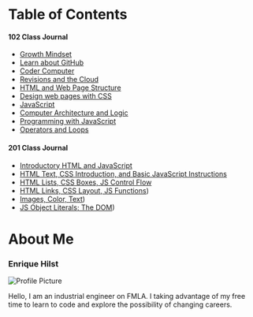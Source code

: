 # Table of Contents
#### 102 Class Journal
- [Growth Mindset](/growthms.md)
- [Learn about GitHub](/githubinfo.md)
- [Coder Computer](/codercomputer.md)
- [Revisions and the Cloud](/revisionsandcloud.md)
- [HTML and Web Page Structure](/HTML.md)
- [Design web pages with CSS](/CSS.md)
- [JavaScript](/javascript.md)
- [Computer Architecture and Logic](/computers.md)
- [Programming with JavaScript](/programJS.md)
- [Operators and Loops](/opsAndLoops.md)

#### 201 Class Journal
- [Introductory HTML and JavaScript](/201Read1.md)
- [HTML Text, CSS Introduction, and Basic JavaScript Instructions](/201Read2.md)
- [HTML Lists, CSS Boxes, JS Control Flow](/201Read3.md)
- [HTML Links, CSS Layout, JS Functions](/201Read4.md))
- [Images, Color, Text](/201Read5.md))
- [JS Object Literals; The DOM](/201Read6.md))


# About Me
### Enrique Hilst
![Profile Picture](https://scontent-ort2-2.xx.fbcdn.net/v/t1.0-9/38016088_10156574294158659_7291765440995393536_o.jpg?_nc_cat=103&_nc_sid=09cbfe&_nc_ohc=9SifMiqRKh8AX9DxEax&_nc_ht=scontent-ort2-2.xx&oh=b59f663176e200073bfb27fb21df4fa5&oe=5EF92895)

Hello, I am an industrial engineer on FMLA. I taking advantage of my free time to learn to code and explore the possibility of changing careers.
